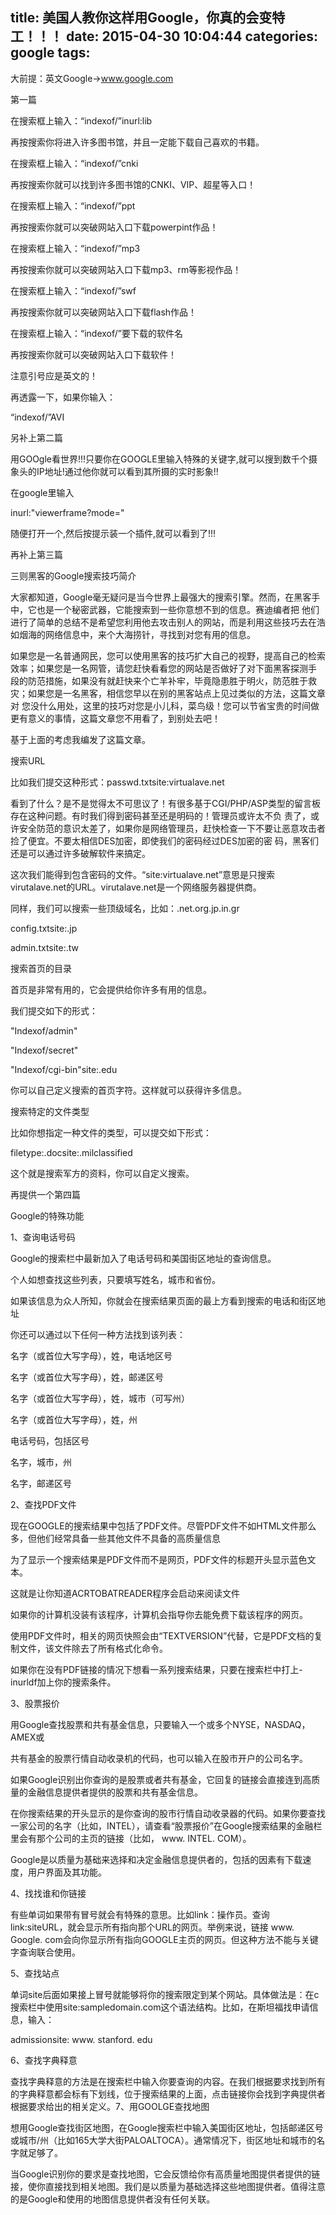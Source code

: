 title: 美国人教你这样用Google，你真的会变特工！！！
date: 2015-04-30 10:04:44
categories: google
tags:
---


大前提：英文Google→www.google.com

第一篇

在搜索框上输入：“indexof/”inurl:lib

再按搜索你将进入许多图书馆，并且一定能下载自己喜欢的书籍。

在搜索框上输入：“indexof/”cnki

再按搜索你就可以找到许多图书馆的CNKI、VIP、超星等入口！

在搜索框上输入：“indexof/”ppt

再按搜索你就可以突破网站入口下载powerpint作品！

在搜索框上输入：“indexof/”mp3

再按搜索你就可以突破网站入口下载mp3、rm等影视作品！

在搜索框上输入：“indexof/”swf

再按搜索你就可以突破网站入口下载flash作品！

在搜索框上输入：“indexof/”要下载的软件名

再按搜索你就可以突破网站入口下载软件！

注意引号应是英文的！

再透露一下，如果你输入：

“indexof/”AVI

另补上第二篇

用GOOgle看世界!!!只要你在GOOGLE里输入特殊的关键字,就可以搜到数千个摄象头的IP地址!通过他你就可以看到其所摄的实时影象!!

在google里输入

inurl:"viewerframe?mode="

随便打开一个,然后按提示装一个插件,就可以看到了!!!

再补上第三篇

三则黑客的Google搜索技巧简介

大家都知道，Google毫无疑问是当今世界上最强大的搜索引擎。然而，在黑客手中，它也是一个秘密武器，它能搜索到一些你意想不到的信息。赛迪编者把 他们进行了简单的总结不是希望您利用他去攻击别人的网站，而是利用这些技巧去在浩如烟海的网络信息中，来个大海捞针，寻找到对您有用的信息。

如果您是一名普通网民，您可以使用黑客的技巧扩大自己的视野，提高自己的检索效率；如果您是一名网管，请您赶快看看您的网站是否做好了对下面黑客探测手 段的防范措施，如果没有就赶快来个亡羊补牢，毕竟隐患胜于明火，防范胜于救灾；如果您是一名黑客，相信您早以在别的黑客站点上见过类似的方法，这篇文章对 您没什么用处，这里的技巧对您是小儿科，菜鸟级！您可以节省宝贵的时间做更有意义的事情，这篇文章您不用看了，到别处去吧！

基于上面的考虑我编发了这篇文章。

搜索URL

比如我们提交这种形式：passwd.txtsite:virtualave.net 

看到了什么？是不是觉得太不可思议了！有很多基于CGI/PHP/ASP类型的留言板存在这种问题。有时我们得到密码甚至还是明码的！管理员或许太不负 责了，或许安全防范的意识太差了，如果你是网络管理员，赶快检查一下不要让恶意攻击者捡了便宜。不要太相信DES加密，即使我们的密码经过DES加密的密 码，黑客们还是可以通过许多破解软件来搞定。

这次我们能得到包含密码的文件。“site:virtualave.net”意思是只搜索virutalave.net的URL。virutalave.net是一个网络服务器提供商。

同样，我们可以搜索一些顶级域名，比如：.net.org.jp.in.gr 

config.txtsite:.jp

admin.txtsite:.tw

搜索首页的目录

首页是非常有用的，它会提供给你许多有用的信息。

我们提交如下的形式：

"Indexof/admin"

"Indexof/secret"

"Indexof/cgi-bin"site:.edu

你可以自己定义搜索的首页字符。这样就可以获得许多信息。

搜索特定的文件类型

比如你想指定一种文件的类型，可以提交如下形式：

filetype:.docsite:.milclassified

这个就是搜索军方的资料，你可以自定义搜索。

再提供一个第四篇

Google的特殊功能

1、查询电话号码

Google的搜索栏中最新加入了电话号码和美国街区地址的查询信息。

个人如想查找这些列表，只要填写姓名，城市和省份。

如果该信息为众人所知，你就会在搜索结果页面的最上方看到搜索的电话和街区地址

你还可以通过以下任何一种方法找到该列表：

名字（或首位大写字母），姓，电话地区号

名字（或首位大写字母），姓，邮递区号

名字（或首位大写字母），姓，城市（可写州）

名字（或首位大写字母），姓，州

电话号码，包括区号

名字，城市，州

名字，邮递区号

2、查找PDF文件

现在GOOGLE的搜索结果中包括了PDF文件。尽管PDF文件不如HTML文件那么多，但他们经常具备一些其他文件不具备的高质量信息

为了显示一个搜索结果是PDF文件而不是网页，PDF文件的标题开头显示蓝色文本。

这就是让你知道ACRTOBATREADER程序会启动来阅读文件

如果你的计算机没装有该程序，计算机会指导你去能免费下载该程序的网页。

使用PDF文件时，相关的网页快照会由“TEXTVERSION”代替，它是PDF文档的复制文件，该文件除去了所有格式化命令。

如果你在没有PDF链接的情况下想看一系列搜索结果，只要在搜索栏中打上-inurldf加上你的搜索条件。

3、股票报价

用Google查找股票和共有基金信息，只要输入一个或多个NYSE，NASDAQ，AMEX或

共有基金的股票行情自动收录机的代码，也可以输入在股市开户的公司名字。

如果Google识别出你查询的是股票或者共有基金，它回复的链接会直接连到高质量的金融信息提供者提供的股票和共有基金信息。

在你搜索结果的开头显示的是你查询的股市行情自动收录器的代码。如果你要查找一家公司的名字（比如，INTEL），请查看“股票报价”在Google搜索结果的金融栏里会有那个公司的主页的链接（比如， www. INTEL. COM）。

Google是以质量为基础来选择和决定金融信息提供者的，包括的因素有下载速度，用户界面及其功能。

4、找找谁和你链接

有些单词如果带有冒号就会有特殊的意思。比如link：操作员。查询link:siteURL，就会显示所有指向那个URL的网页。举例来说，链接 www. Google. com会向你显示所有指向GOOGLE主页的网页。但这种方法不能与关键字查询联合使用。

5、查找站点

单词site后面如果接上冒号就能够将你的搜索限定到某个网站。具体做法是：在c搜索栏中使用site:sampledomain.com这个语法结构。比如，在斯坦福找申请信息，输入：

admissionsite: www. stanford. edu 

6、查找字典释意

查找字典释意的方法是在搜索栏中输入你要查询的内容。在我们根据要求找到所有的字典释意都会标有下划线，位于搜索结果的上面，点击链接你会找到字典提供者根据要求给出的相关定义。7、用GOOLGE查找地图

想用Google查找街区地图，在Google搜索栏中输入美国街区地址，包括邮递区号或城市/州（比如165大学大街PALOALTOCA）。通常情况下，街区地址和城市的名字就足够了。

当Google识别你的要求是查找地图，它会反馈给你有高质量地图提供者提供的链接，使你直接找到相关地图。我们是以质量为基础选择这些地图提供者。值得注意的是Google和使用的地图信息提供者没有任何关联。